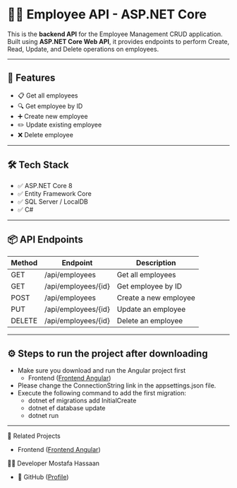 # 🧑‍💼 Employee API - ASP.NET Core

This is the **backend API** for the Employee Management CRUD application.  
Built using **ASP.NET Core Web API**, it provides endpoints to perform Create, Read, Update, and Delete operations on employees.

---

## 🚀 Features

- 📋 Get all employees
- 🔍 Get employee by ID
- ➕ Create new employee
- ✏️ Update existing employee
- ❌ Delete employee

---

## 🛠 Tech Stack

- ✅ ASP.NET Core 8
- ✅ Entity Framework Core
- ✅ SQL Server / LocalDB
- ✅ C#

---

## 📦 API Endpoints

| Method | Endpoint             | Description              |
|--------|----------------------|--------------------------|
| GET    | /api/employees       | Get all employees        |
| GET    | /api/employees/{id}  | Get employee by ID       |
| POST   | /api/employees       | Create a new employee    |
| PUT    | /api/employees/{id}  | Update an employee       |
| DELETE | /api/employees/{id}  | Delete an employee       |

---

## ⚙️ Steps to run the project after downloading
 - Make sure you download and run the Angular project first
   - Frontend ([Frontend Angular](https://github.com/MustafaHassaan/employee-crud-angular))
 - Please change the ConnectionString link in the appsettings.json file.
 - Execute the following command to add the first migration:
   - dotnet ef migrations add InitialCreate
   - dotnet ef database update
   - dotnet run
---

🔗 Related Projects
 - Frontend ([Frontend Angular](https://github.com/MustafaHassaan/employee-crud-angular))

🧑‍💻 Developer
Mostafa Hassaan
- 🔗 GitHub ([Profile](https://github.com/MustafaHassaan))
